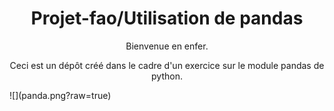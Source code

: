 <h1 style="text-align: center">Projet-fao/Utilisation de pandas</h1>
<p style="text-align: center">Bienvenue en enfer.</p>
<p style="text-align: center">Ceci est un dépôt créé dans le cadre d'un exercice sur le module pandas de python.</p>
![](panda.png?raw=true)
